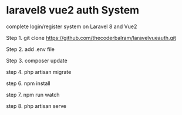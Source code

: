 # laravel8 vue2 auth System 
complete login/register system on Laravel 8 and Vue2

Step 1. git clone https://github.com/thecoderbalram/laravelvueauth.git

Step 2. add .env file

Step 3. composer update

step 4. php artisan migrate

step 6. npm install

step 7. npm run watch

step 8. php artisan serve